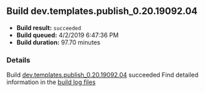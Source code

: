 ## Build dev.templates.publish_0.20.19092.04
- **Build result:** `succeeded`
- **Build queued:** 4/2/2019 6:47:36 PM
- **Build duration:** 97.70 minutes
### Details
Build [dev.templates.publish_0.20.19092.04](https://winappstudio.visualstudio.com/web/build.aspx?pcguid=a4ef43be-68ce-4195-a619-079b4d9834c2&builduri=vstfs%3a%2f%2f%2fBuild%2fBuild%2f27476) succeeded
Find detailed information in the [build log files](https://uwpctdiags.blob.core.windows.net/buildlogs/dev.templates.publish_0.20.19092.04_logs.zip)
